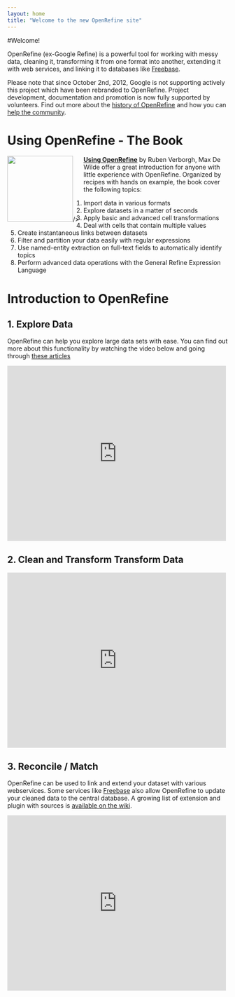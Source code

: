```yaml
---
layout: home
title: "Welcome to the new OpenRefine site"
---
```


#Welcome!

OpenRefine (ex-Google Refine) is a powerful tool for working with messy data, 
cleaning it, transforming it from one format into another, extending it with 
web services, and linking it to databases like 
[Freebase](http://www.freebase.com/). 

Please note that since October 2nd, 2012, Google is not supporting actively 
this project which have been rebranded to OpenRefine. Project development,
 documentation and promotion is now fully supported by volunteers. Find out
 more about the
 [history of OpenRefine]({{site.baseurl}}/2013/10/12/openrefine-history.html) 
and how you can [help the community]({{site.baseurl}}/community).


# Using OpenRefine - The Book
<div style="float: left ; margin-right: 10px"><img src="https://raw.github.com/OpenRefine/openrefine.github.com/master/images/using-openrefine.jpg" width="150"/>/></div>

**[Using OpenRefine](http://www.packtpub.com/openrefine-guide-for-data-analysis-and-linking-dataset-to-the-web/book)** by Ruben Verborgh, Max De Wilde offer a great introduction for anyone with little experience with OpenRefine. Organized by recipes with hands on example, the book cover the following topics:
1. Import data in various formats
2. Explore datasets in a matter of seconds
3. Apply basic and advanced cell transformations
4. Deal with cells that contain multiple values
5. Create instantaneous links between datasets
6. Filter and partition your data easily with regular expressions
7. Use named-entity extraction on full-text fields to automatically identify topics
8. Perform advanced data operations with the General Refine Expression Language

# Introduction to OpenRefine
## 1. Explore Data

OpenRefine can help you explore large data sets with ease. You can find out 
more about this functionality by watching the video below and going through 
[these articles](http://googlerefine.blogspot.ca/search/label/data%20exploration)

<div class="video-wrapper">
 <iframe width="500" height="400" src="http://www.youtube.com/embed/B70J_H_zAWM" frameborder="0"> </iframe>
</div>

## 2. Clean and Transform Transform Data

<div class="video-wrapper">
 <iframe width="500" height="400" src="http://www.youtube.com/embed/cO8NVCs_Ba0" frameborder="0"> </iframe>
</div>

## 3. Reconcile / Match

OpenRefine can be used to link and extend your dataset with various webservices. 
Some services like [Freebase](http://www.freebase.com/) also allow OpenRefine
 to update your cleaned data to the central database. A growing list of
 extension and plugin with sources is 
[available on the wiki](https://github.com/OpenRefine/OpenRefine/wiki/Reconcilable-Data-Sources).

<div class="video-wrapper">
 <iframe width="500" height="400" src="http://www.youtube.com/embed/5tsyz3ibYzk" frameborder="0"> </iframe>
</div>
